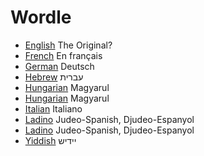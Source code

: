 # Wordle

* [English](https://www.powerlanguage.co.uk/wordle/) The Original?
* [French](https://www.solitaire-play.com/lemot/) En français
* [German](https://wordle.uber.space/) Deutsch
* [Hebrew](https://meduyeket.net/) עברית
* [Hungarian](https://szozat.miklosdanka.com/) Magyarul
* [Hungarian](https://jealousmarkup.xyz/szofejto/) Magyarul
* [Italian](https://sebastianomorando.github.io/wordle-it/) Italiano
* [Ladino](https://ladino.szabgab.com/wordle/) Judeo-Spanish, Djudeo-Espanyol
* [Ladino](https://f.github.io/wordle-ladino/) Judeo-Spanish, Djudeo-Espanyol
* [Yiddish](https://www.jiconway.com/vertl/)  יידיש


